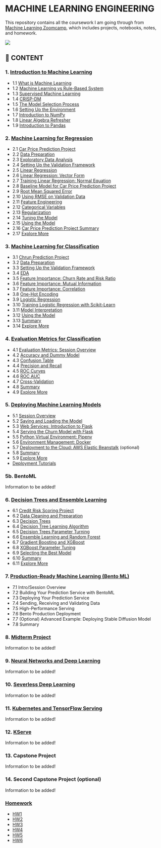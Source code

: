 # MACHINE LEARNING ENGINEERING

This repository contains all the coursework I am going through from [Machine Learning Zoomcamp](https://github.com/alexeygrigorev/mlbookcamp-code/tree/master/course-zoomcamp), which includes projects, notebooks, notes, and homework.

<img src="https://github.com/alexeygrigorev/mlbookcamp-code/raw/master/images/zoomcamp.jpg" />

## :book: CONTENT

### 1. [Introduction to Machine Learning](https://github.com/MuhammadAwon/ml-engineering/tree/main/01-intro)

- 1.1 [What is Machine Learning](https://github.com/MuhammadAwon/ml-engineering/tree/main/01-intro#11-what-is-machine-learning)
- 1.2 [Machine Learning vs Rule-Based System](https://github.com/MuhammadAwon/ml-engineering/tree/main/01-intro#12-machine-learning-vs-rule-based-system)
- 1.3 [Supervised Machine Learning](https://github.com/MuhammadAwon/ml-engineering/tree/main/01-intro#13-supervised-machine-learning)
- 1.4 [CRISP-DM](https://github.com/MuhammadAwon/ml-engineering/tree/main/01-intro#14-crisp-dm)
- 1.5 [The Model Selection Process](https://github.com/MuhammadAwon/ml-engineering/tree/main/01-intro#15-the-model-selection-process)
- 1.6 [Setting Up the Environment](https://github.com/MuhammadAwon/ml-engineering/tree/main/01-intro#16-setting-up-the-environment)
- 1.7 [Introduction to NumPy](https://github.com/MuhammadAwon/ml-engineering/tree/main/01-intro#17-introduction-to-numpy)
- 1.8 [Linear Algebra Refresher](https://github.com/MuhammadAwon/ml-engineering/tree/main/01-intro#18-linear-algebra-refresher)
- 1.9 [Introduction to Pandas](https://github.com/MuhammadAwon/ml-engineering/tree/main/01-intro#19-introduction-to-pandas)

### 2. [Machine Learning for Regression](https://github.com/MuhammadAwon/ml-engineering/tree/main/02-regression)

- 2.1 [Car Price Prediction Project](https://github.com/MuhammadAwon/ml-engineering/tree/main/02-regression#21-car-price-prediction-project)
- 2.2 [Data Preparation](https://github.com/MuhammadAwon/ml-engineering/tree/main/02-regression#22-data-preparation)
- 2.3 [Exploratory Data Analysis](https://github.com/MuhammadAwon/ml-engineering/tree/main/02-regression#23-exploratory-data-analysis)
- 2.4 [Setting Up the Validation Framework](https://github.com/MuhammadAwon/ml-engineering/tree/main/02-regression#24-setting-up-the-validation-framework)
- 2.5 [Linear Regression](https://github.com/MuhammadAwon/ml-engineering/tree/main/02-regression#25-linear-regression-simple)
- 2.6 [Linear Regression: Vector Form](https://github.com/MuhammadAwon/ml-engineering/tree/main/02-regression#26-linear-regression-vector)
- 2.7 [Training Linear Regression: Normal Equation](https://github.com/MuhammadAwon/ml-engineering/tree/main/02-regression#27-training-linear-regression-normal-equation)
- 2.8 [Baseline Model for Car Price Prediction Project](https://github.com/MuhammadAwon/ml-engineering/tree/main/02-regression#28-baseline-model-for-car-price-prediction-project)
- 2.9 [Root Mean Squared Error](https://github.com/MuhammadAwon/ml-engineering/tree/main/02-regression#29-root-mean-squared-error)
- 2.10 [Using RMSE on Validation Data](https://github.com/MuhammadAwon/ml-engineering/tree/main/02-regression#210-using-rmse-on-validation-data)
- 2.11 [Feature Engineering](https://github.com/MuhammadAwon/ml-engineering/tree/main/02-regression#211-feature-engineering)
- 2.12 [Categorical Variables](https://github.com/MuhammadAwon/ml-engineering/tree/main/02-regression#212-categorical-variables)
- 2.13 [Regularization](https://github.com/MuhammadAwon/ml-engineering/tree/main/02-regression#213-regularization)
- 2.14 [Tuning the Model](https://github.com/MuhammadAwon/ml-engineering/tree/main/02-regression#214-tuning-the-model)
- 2.15 [Using the Model](https://github.com/MuhammadAwon/ml-engineering/tree/main/02-regression#215-using-the-model-on-test-data)
- 2.16 [Car Price Prediction Project Summary](https://github.com/MuhammadAwon/ml-engineering/tree/main/02-regression#216-car-price-prediction-project-summary)
- 2.17 [Explore More](https://github.com/MuhammadAwon/ml-engineering/tree/main/02-regression#217-explore-more)

### 3. [Machine Learning for Classification](https://github.com/MuhammadAwon/ml-engineering/tree/main/03-classification)

- 3.1 [Chrun Prediction Project](https://github.com/MuhammadAwon/ml-engineering/tree/main/03-classification#31-churn-project)
- 3.2 [Data Preparation](https://github.com/MuhammadAwon/ml-engineering/tree/main/03-classification#32-data-preparation)
- 3.3 [Setting Up the Validation Framework](https://github.com/MuhammadAwon/ml-engineering/tree/main/03-classification#33-setting-up-the-validation-framework)
- 3.4 [EDA](https://github.com/MuhammadAwon/ml-engineering/tree/main/03-classification#34-eda)
- 3.5 [Feature Importance: Churn Rate and Risk Ratio](https://github.com/MuhammadAwon/ml-engineering/tree/main/03-classification#35-feature-importance-churn-rate-and-risk-ratio)
- 3.6 [Feature Importance: Mutual Information](https://github.com/MuhammadAwon/ml-engineering/tree/main/03-classification#36-feature-importance-mutual-information)
- 3.7 [Feature Importance: Correlation](https://github.com/MuhammadAwon/ml-engineering/tree/main/03-classification#37-feature-importance-correlation)
- 3.8 [One-Hot Encoding](https://github.com/MuhammadAwon/ml-engineering/tree/main/03-classification#38-one-hot-encoding)
- 3.9 [Logistic Regression](https://github.com/MuhammadAwon/ml-engineering/tree/main/03-classification#39-logistic-regression)
- 3.10 [Training Logistic Regression with Scikit-Learn](https://github.com/MuhammadAwon/ml-engineering/tree/main/03-classification#310-training-logistic-regression-with-scikit-learn)
- 3.11 [Model Interpretation](https://github.com/MuhammadAwon/ml-engineering/tree/main/03-classification#311-model-interpretation)
- 3.12 [Using the Model](https://github.com/MuhammadAwon/ml-engineering/tree/main/03-classification#312-using-the-model)
- 3.13 [Summary](https://github.com/MuhammadAwon/ml-engineering/tree/main/03-classification#313-summary)
- 3.14 [Explore More](https://github.com/MuhammadAwon/ml-engineering/tree/main/03-classification#314-explore-more)

### 4. [Evaluation Metrics for Classification](https://github.com/MuhammadAwon/ml-engineering/tree/main/04-evaluation)

- 4.1 [Evaluation Metrics: Session Overview](https://github.com/MuhammadAwon/ml-engineering/tree/main/04-evaluation#41-evaluation-metrics-session-overview)
- 4.2 [Accuracy and Dummy Model](https://github.com/MuhammadAwon/ml-engineering/tree/main/04-evaluation#42-accuracy-and-dummy-model)
- 4.3 [Confusion Table](https://github.com/MuhammadAwon/ml-engineering/tree/main/04-evaluation#43-confusion-table)
- 4.4 [Precision and Recall](https://github.com/MuhammadAwon/ml-engineering/tree/main/04-evaluation#44-precision-and-recall)
- 4.5 [ROC Curves](https://github.com/MuhammadAwon/ml-engineering/tree/main/04-evaluation#45-roc-curves)
- 4.6 [ROC AUC](https://github.com/MuhammadAwon/ml-engineering/tree/main/04-evaluation#46-roc-auc)
- 4.7 [Cross-Validation](https://github.com/MuhammadAwon/ml-engineering/tree/main/04-evaluation#47-cross-validation)
- 4.8 [Summary](https://github.com/MuhammadAwon/ml-engineering/tree/main/04-evaluation#48-summary)
- 4.9 [Explore More](https://github.com/MuhammadAwon/ml-engineering/tree/main/04-evaluation#49-explore-more)

### 5. [Deploying Machine Learning Models](https://github.com/MuhammadAwon/ml-engineering/tree/main/05-deployment)

- 5.1 [Session Overview](https://github.com/MuhammadAwon/ml-engineering/tree/main/05-deployment#51-intro--session-overview)
- 5.2 [Saving and Loading the Model](https://github.com/MuhammadAwon/ml-engineering/tree/main/05-deployment#52-saving-and-loading-the-model)
- 5.3 [Web Services: Introduction to Flask](https://github.com/MuhammadAwon/ml-engineering/tree/main/05-deployment#53-web-services-introduction-to-flask)
- 5.4 [Serving the Churn Model with Flask](https://github.com/MuhammadAwon/ml-engineering/tree/main/05-deployment#54-serving-the-churn-model-with-flask)
- 5.5 [Python Virtual Environment: Pipenv](https://github.com/MuhammadAwon/ml-engineering/tree/main/05-deployment#55-python-virtual-environment-pipenv)
- 5.6 [Environment Management: Docker](https://github.com/MuhammadAwon/ml-engineering/tree/main/05-deployment#56-environment-management-docker)
- 5.7 [Deployment to the Cloud: AWS Elastic Beanstalk](https://github.com/MuhammadAwon/ml-engineering/tree/main/05-deployment#57-deployment-to-the-cloud-aws-elastic-beanstalk-optional) (optional)
- 5.8 [Summary](https://github.com/MuhammadAwon/ml-engineering/tree/main/05-deployment#58-summary)
- 5.9 [Explore More](https://github.com/MuhammadAwon/ml-engineering/tree/main/05-deployment#59-explore-more)
- [Deployment Tutorials](https://github.com/MuhammadAwon/ml-engineering/tree/main/05-deployment#deployment-tutorials)

### 5b. BentoML

Information to be added!

### 6. [Decision Trees and Ensemble Learning](https://github.com/MuhammadAwon/ml-engineering/tree/main/06-trees)

- 6.1 [Credit Risk Scoring Project](https://github.com/MuhammadAwon/ml-engineering/tree/main/06-trees#61-session-overview-credit-risk-scoring-project)
- 6.2 [Data Cleaning and Preparation](https://github.com/MuhammadAwon/ml-engineering/tree/main/06-trees#62-data-cleaning-and-preparation)
- 6.3 [Decision Trees](https://github.com/MuhammadAwon/ml-engineering/tree/main/06-trees#63-decision-trees)
- 6.4 [Decision Tree Learning Algorithm](https://github.com/MuhammadAwon/ml-engineering/tree/main/06-trees#64-decision-tree-learning-algorithm)
- 6.5 [Decision Trees Parameter Turning](https://github.com/MuhammadAwon/ml-engineering/tree/main/06-trees#65-decision-trees-parameter-tuning)
- 6.6 [Ensemble Learning and Random Forest](https://github.com/MuhammadAwon/ml-engineering/tree/main/06-trees#66-ensembles-and-random-forest)
- 6.7 [Gradient Boosting and XGBoost](https://github.com/MuhammadAwon/ml-engineering/tree/main/06-trees#67-gradient-boosting-and-xgboost)
- 6.8 [XGBoost Parameter Tuning](https://github.com/MuhammadAwon/ml-engineering/tree/main/06-trees#68-xgboost-parameter-tuning)
- 6.9 [Selecting the Best Model](https://github.com/MuhammadAwon/ml-engineering/tree/main/06-trees#69-selecting-the-final-model)
- 6.10 [Summary](https://github.com/MuhammadAwon/ml-engineering/tree/main/06-trees#610-summary)
- 6.11 [Explore More](https://github.com/MuhammadAwon/ml-engineering/tree/main/06-trees#611-explore-more)

### 7. [Production-Ready Machine Learning (Bento ML)](https://github.com/alexeygrigorev/mlbookcamp-code/blob/master/course-zoomcamp/07-bentoml-production)

- 7.1 Intro/Session Overview
- 7.2 Building Your Prediction Service with BentoML
- 7.3 Deploying Your Prediction Service
- 7.4 Sending, Receiving and Validating Data
- 7.5 High-Performance Serving
- 7.6 Bento Production Deployment
- 7.7 (Optional) Advanced Example: Deploying Stable Diffusion Model
- 7.8 Summary

### 8. [Midterm Project](https://github.com/MuhammadAwon/ml-engineering/tree/main/07-midterm-project)

Information to be added!

### 9. [Neural Networks and Deep Learning](https://github.com/MuhammadAwon/ml-engineering/tree/main/08-deep-learning)

Information to be added!

### 10. [Severless Deep Learning](https://github.com/MuhammadAwon/ml-engineering/tree/main/09-serverless)

Information to be added!

### 11. [Kubernetes and TensorFlow Serving](https://github.com/MuhammadAwon/ml-engineering/tree/main/10-kubernetes)

Information to be added!

### 12. [KServe](https://github.com/MuhammadAwon/ml-engineering/tree/main/11-kserve)

Information to be added!

### 13. Capstone Project

Information to be added!

### 14. Second Capstone Project (optional)

Information to be added!

### [Homework](https://github.com/MuhammadAwon/ml-engineering/tree/main/homework)

- [HW1](https://github.com/MuhammadAwon/ml-engineering/blob/main/homework/session1/session1-homework.ipynb)
- [HW2](https://github.com/MuhammadAwon/ml-engineering/blob/main/homework/session2/session2-homework.ipynb)
- [HW3](https://github.com/MuhammadAwon/ml-engineering/blob/main/homework/session3/session3-homework.ipynb)
- [HW4](https://github.com/MuhammadAwon/ml-engineering/blob/main/homework/session4/session4-homework.ipynb)
- [HW5](https://github.com/MuhammadAwon/ml-engineering/tree/main/homework/session5/homework)
- [HW6](https://github.com/MuhammadAwon/ml-engineering/blob/main/homework/session6/session6-homework.ipynb)
